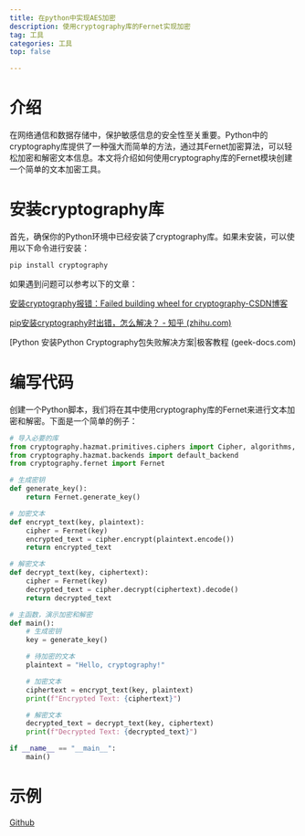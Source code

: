 ```yaml
---
title: 在python中实现AES加密
description: 使用cryptography库的Fernet实现加密
tag: 工具
categories: 工具
top: false

---
```


# 介绍

在网络通信和数据存储中，保护敏感信息的安全性至关重要。Python中的cryptography库提供了一种强大而简单的方法，通过其Fernet加密算法，可以轻松加密和解密文本信息。本文将介绍如何使用cryptography库的Fernet模块创建一个简单的文本加密工具。

# 安装cryptography库

首先，确保你的Python环境中已经安装了cryptography库。如果未安装，可以使用以下命令进行安装：

```bash
pip install cryptography
```

如果遇到问题可以参考以下的文章：

[安装cryptography报错：Failed building wheel for cryptography-CSDN博客](https://blog.csdn.net/lavender_dream/article/details/109442618)

[pip安装cryptography时出错，怎么解决？ - 知乎 (zhihu.com)](https://www.zhihu.com/question/376354994)

[Python 安装Python Cryptography包失败解决方案|极客教程 (geek-docs.com)

# 编写代码

创建一个Python脚本，我们将在其中使用cryptography库的Fernet来进行文本加密和解密。下面是一个简单的例子：

```python
# 导入必要的库
from cryptography.hazmat.primitives.ciphers import Cipher, algorithms, modes
from cryptography.hazmat.backends import default_backend
from cryptography.fernet import Fernet

# 生成密钥
def generate_key():
    return Fernet.generate_key()

# 加密文本
def encrypt_text(key, plaintext):
    cipher = Fernet(key)
    encrypted_text = cipher.encrypt(plaintext.encode())
    return encrypted_text

# 解密文本
def decrypt_text(key, ciphertext):
    cipher = Fernet(key)
    decrypted_text = cipher.decrypt(ciphertext).decode()
    return decrypted_text

# 主函数，演示加密和解密
def main():
    # 生成密钥
    key = generate_key()

    # 待加密的文本
    plaintext = "Hello, cryptography!"

    # 加密文本
    ciphertext = encrypt_text(key, plaintext)
    print(f"Encrypted Text: {ciphertext}")

    # 解密文本
    decrypted_text = decrypt_text(key, ciphertext)
    print(f"Decrypted Text: {decrypted_text}")

if __name__ == "__main__":
    main()
```

# 示例

[Github](https://github.com/myncdw/py-AES/releases/tag/py-AES)
